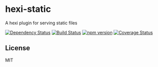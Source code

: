 # hexi-static

A hexi plugin for serving static files

[![Dependency Status](https://david-dm.org/hexijs/hexi-static/status.svg?style=flat)](https://david-dm.org/hexijs/hexi-static)
[![Build Status](https://travis-ci.org/hexijs/hexi-static.svg?branch=master)](https://travis-ci.org/hexijs/hexi-static)
[![npm version](https://badge.fury.io/js/hexi-static.svg)](http://badge.fury.io/js/hexi-static)
[![Coverage Status](https://coveralls.io/repos/hexijs/hexi-static/badge.svg?branch=master&service=github)](https://coveralls.io/github/hexijs/hexi-static?branch=master)


## License

MIT
